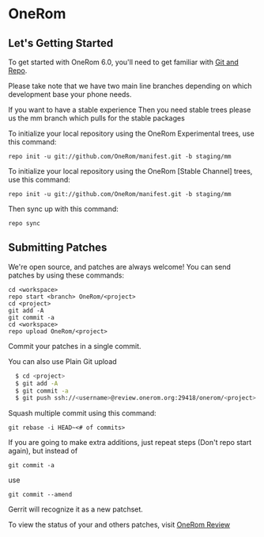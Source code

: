 OneRom
===================


Let's Getting Started
---------------------

To get started with OneRom 6.0, you'll need to get familiar with
[Git and Repo](http://source.android.com/download/using-repo).

Please take note that we have two main line branches depending on
which development base your phone needs.

If you want to have a stable experience Then you need stable
trees please us the mm branch which pulls for the stable packages

To initialize your local repository using the OneRom Experimental trees, use this command:


	repo init -u git://github.com/OneRom/manifest.git -b staging/mm




To initialize your local repository using the OneRom [Stable Channel] trees, use this command:


	repo init -u git://github.com/OneRom/manifest.git -b staging/mm




Then sync up with this command:

	repo sync



Submitting Patches
------------------

We're open source, and patches are always welcome!
You can send patches by using these commands:

    cd <workspace>
    repo start <branch> OneRom/<project>
    cd <project>
    git add -A
    git commit -a
    cd <workspace>
    repo upload OneRom/<project>

Commit your patches in a single commit.

You can also use Plain Git upload
```bash
  $ cd <project>
  $ git add -A
  $ git commit -a
  $ git push ssh://<username>@review.onerom.org:29418/onerom/<project> HEAD:refs/for/<branch>
```


Squash multiple commit using this command:

	git rebase -i HEAD~<# of commits>

If you are going to make extra additions, just repeat steps (Don't repo start again), but instead of

	git commit -a

use

	git commit --amend

Gerrit will recognize it as a new patchset.



To view the status of your and others patches, visit [OneRom Review](http://review.onerom.org)

